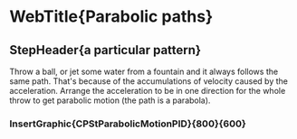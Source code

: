 # WebTitle{Parabolic paths}

## StepHeader{a particular pattern}

Throw a ball, or jet some water from a fountain and it always follows the same path. That's because of the accumulations of velocity caused by the acceleration. Arrange the acceleration to be in one direction for the whole throw to get parabolic motion (the path is a parabola).

### InsertGraphic{CPStParabolicMotionPID}{800}{600}
